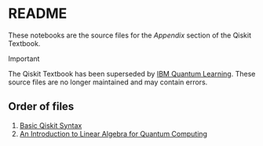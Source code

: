 # README

These notebooks are the source files for the _Appendix_ section of the Qiskit Textbook.

> [!IMPORTANT]
> The Qiskit Textbook has been superseded by [IBM Quantum Learning](https://learning.quantum-computing.ibm.com). 
> These source files are no longer maintained and may contain errors.

## Order of files

1. [Basic Qiskit Syntax](./qiskit.ipynb)
2. [An Introduction to Linear Algebra for Quantum Computing](./linear_algebra.ipynb)
